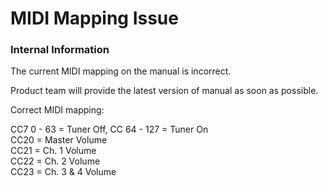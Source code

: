 # MIDI Mapping Issue


### Internal Information

The current MIDI mapping on the manual is incorrect.

Product team will provide the latest version of manual as soon as possible.


Correct MIDI mapping:

CC7 0 - 63 = Tuner Off, CC 64 - 127 = Tuner On  
CC20 = Master Volume  
CC21 = Ch. 1 Volume  
CC22 = Ch. 2 Volume  
CC23 = Ch. 3 & 4 Volume